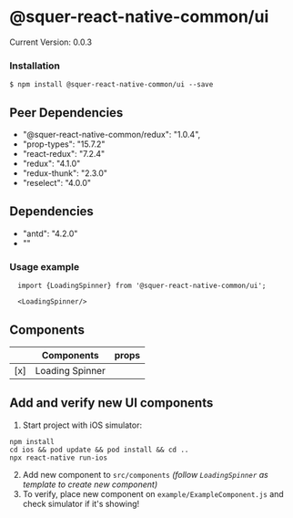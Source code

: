 # @squer-react-native-common/ui

Current Version: 0.0.3

### Installation
`$ npm install @squer-react-native-common/ui --save`

## Peer Dependencies
- "@squer-react-native-common/redux": "1.0.4",
- "prop-types": "15.7.2"
- "react-redux": "7.2.4"
- "redux": "4.1.0"
- "redux-thunk": "2.3.0"
- "reselect": "4.0.0"

## Dependencies
- "antd": "4.2.0"
- ""

### Usage example
```
  import {LoadingSpinner} from '@squer-react-native-common/ui';

  <LoadingSpinner/>
```

## Components

|   | Components | props |
|---|---|---|
| [x] | Loading Spinner |   |


## Add and verify new UI components
1. Start project with iOS simulator:
```shell
npm install
cd ios && pod update && pod install && cd ..
npx react-native run-ios
```
2. Add new component to `src/components` _(follow `LoadingSpinner` as template to create new component)_
3. To verify, place new component on `example/ExampleComponent.js` and check simulator if it's showing!

